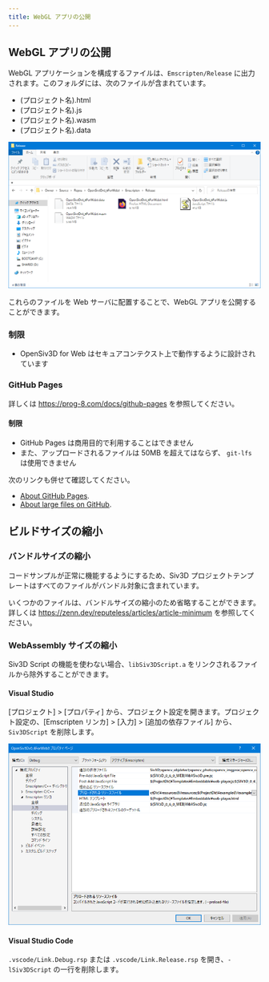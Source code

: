 ```yaml
---
title: WebGL アプリの公開
---
```


## WebGL アプリの公開

WebGL アプリケーションを構成するファイルは、`Emscripten/Release` に出力されます。このフォルダには、次のファイルが含まれています。

- (プロジェクト名).html
- (プロジェクト名).js
- (プロジェクト名).wasm
- (プロジェクト名).data

![FolderImage](/assets/img/publishing/uploaded-files.png)

これらのファイルを Web サーバに配置することで、WebGL アプリを公開することができます。

### 制限

- OpenSiv3D for Web はセキュアコンテクスト上で動作するように設計されています

### GitHub Pages

詳しくは <https://prog-8.com/docs/github-pages> を参照してください。

#### 制限

- GitHub Pages は商用目的で利用することはできません
- また、アップロードされるファイルは 50MB を超えてはならず、 `git-lfs` は使用できません

次のリンクも併せて確認してください。

- [About GitHub Pages](https://docs.github.com/ja/pages/getting-started-with-github-pages/about-github-pages).
- [About large files on GitHub](https://docs.github.com/ja/repositories/working-with-files/managing-large-files/about-large-files-on-github).

## ビルドサイズの縮小

### バンドルサイズの縮小

コードサンプルが正常に機能するようにするため、Siv3D プロジェクトテンプレートはすべてのファイルがバンドル対象に含まれています。

いくつかのファイルは、バンドルサイズの縮小のため省略することができます。詳しくは <https://zenn.dev/reputeless/articles/article-minimum> を参照してください。

### WebAssembly サイズの縮小

Siv3D Script の機能を使わない場合、`libSiv3DScript.a` をリンクされるファイルから除外することができます。

#### Visual Studio

[プロジェクト] > [プロパティ] から、プロジェクト設定を開きます。プロジェクト設定の、[Emscripten リンカ] > [入力] > [追加の依存ファイル] から、`Siv3DScript` を削除します。

![preload-files-on-visual-studio.png](/assets/img/building/web-specific-notes/preload-files-on-visual-studio.png)

#### Visual Studio Code

`.vscode/Link.Debug.rsp` または `.vscode/Link.Release.rsp` を開き、`-lSiv3DScript` の一行を削除します。
